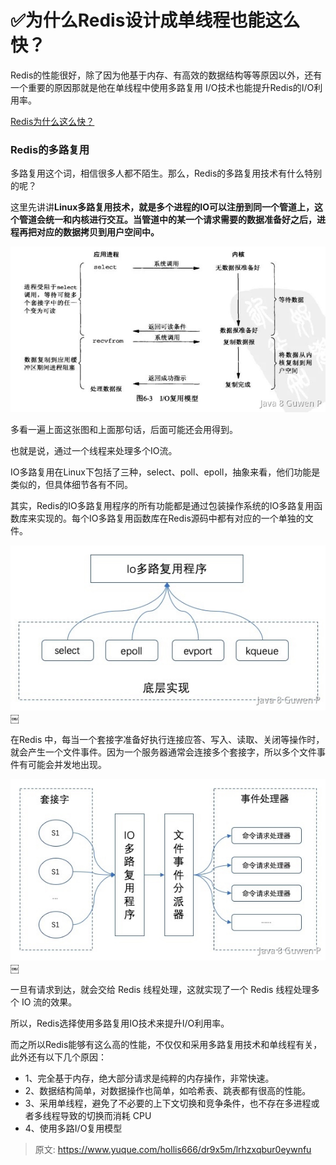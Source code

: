 # ✅为什么Redis设计成单线程也能这么快？

Redis的性能很好，除了因为他基于内存、有高效的数据结构等等原因以外，还有一个重要的原因那就是他在单线程中使用多路复用 I/O技术也能提升Redis的I/O利用率。

[Redis为什么这么快？](https://www.yuque.com/hollis666/dr9x5m/kc7dw3?view=doc_embed)


### Redis的多路复用

多路复用这个词，相信很多人都不陌生。那么，Redis的多路复用技术有什么特别的呢？

这里先讲讲**Linux多路复用技术，就是多个进程的IO可以注册到同一个管道上，这个管道会统一和内核进行交互。当管道中的某一个请求需要的数据准备好之后，进程再把对应的数据拷贝到用户空间中。**

![1671869113602-d513bd05-7ec3-4ad9-adbb-e32e3d9f3856.jpeg](./img/K-Nw7n9syzDYnV4h/1671869113602-d513bd05-7ec3-4ad9-adbb-e32e3d9f3856-024291.jpeg)

多看一遍上面这张图和上面那句话，后面可能还会用得到。

也就是说，通过一个线程来处理多个IO流。

IO多路复用在Linux下包括了三种，select、poll、epoll，抽象来看，他们功能是类似的，但具体细节各有不同。

其实，Redis的IO多路复用程序的所有功能都是通过包装操作系统的IO多路复用函数库来实现的。每个IO多路复用函数库在Redis源码中都有对应的一个单独的文件。

![1671869113599-53d7dd5b-2958-4d86-99a1-1b18b8194534.jpeg](./img/K-Nw7n9syzDYnV4h/1671869113599-53d7dd5b-2958-4d86-99a1-1b18b8194534-461438.jpeg)￼

在Redis 中，每当一个套接字准备好执行连接应答、写入、读取、关闭等操作时，就会产生一个文件事件。因为一个服务器通常会连接多个套接字，所以多个文件事件有可能会并发地出现。

![1671869113602-bf07074d-d7e4-48c1-808f-e265e9d17daf.jpeg](./img/K-Nw7n9syzDYnV4h/1671869113602-bf07074d-d7e4-48c1-808f-e265e9d17daf-745625.jpeg)￼

一旦有请求到达，就会交给 Redis 线程处理，这就实现了一个 Redis 线程处理多个 IO 流的效果。

所以，Redis选择使用多路复用IO技术来提升I/O利用率。

而之所以Redis能够有这么高的性能，不仅仅和采用多路复用技术和单线程有关，此外还有以下几个原因：

-  1、完全基于内存，绝大部分请求是纯粹的内存操作，非常快速。 
-  2、数据结构简单，对数据操作也简单，如哈希表、跳表都有很高的性能。 
-  3、采用单线程，避免了不必要的上下文切换和竞争条件，也不存在多进程或者多线程导致的切换而消耗 CPU 
-  4、使用多路I/O复用模型 



> 原文: <https://www.yuque.com/hollis666/dr9x5m/lrhzxqbur0eywnfu>